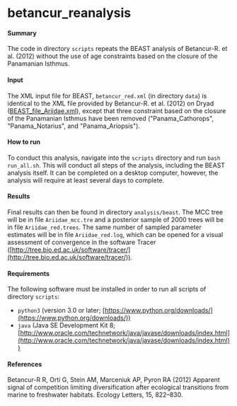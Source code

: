 <!-- m_matschiner Fri Jan 6 11:06:14 CET 2017 -->

# betancur\_reanalysis

#### Summary

The code in directory `scripts` repeats the BEAST analysis of Betancur-R. et al. (2012) without the use of age constraints based on the closure of the Panamanian Isthmus.

#### Input

The XML input file for BEAST, `betancur_red.xml` (in directory `data`) is identical to the XML file provided by Betancur-R. et al. (2012) on Dryad ([BEAST\_file\_Ariidae.xml](http://datadryad.org/bitstream/handle/10255/dryad.36189/BEAST_file_Ariidae.xml)), except that three constraint based on the closure of the Panamanian Isthmus have been removed ("Panama\_Cathorops", "Panama\_Notarius", and "Panama\_Ariopsis").

#### How to run

To conduct this analysis, navigate into the `scripts` directory and run `bash run_all.sh`. This will conduct all steps of the analysis, including the BEAST analysis itself. It can be completed on a desktop computer, however, the analysis will require at least several days to complete.

#### Results

Final results can then be found in directory `analysis/beast`. The MCC tree will be in file `Ariidae_mcc.tre` and a posterior sample of 2000 trees will be in file `Ariidae_red.trees`. The same number of sampled parameter estimates will be in file `Ariidae_red.log`, which can be opened for a visual assessment of convergence in the software Tracer ([http://tree.bio.ed.ac.uk/software/tracer/](http://tree.bio.ed.ac.uk/software/tracer/)).

#### Requirements

The following software must be installed in order to run all scripts of directory `scripts`:

* `python3` (version 3.0 or later; [https://www.python.org/downloads/](https://www.python.org/downloads/))
* `java` (Java SE Development Kit 8; [http://www.oracle.com/technetwork/java/javase/downloads/index.html](http://www.oracle.com/technetwork/java/javase/downloads/index.html))

#### References

Betancur-R R, Ortí G, Stein AM, Marceniuk AP, Pyron RA (2012) Apparent signal of competition limiting diversification after ecological transitions from marine to freshwater habitats. Ecology Letters, 15, 822–830.
